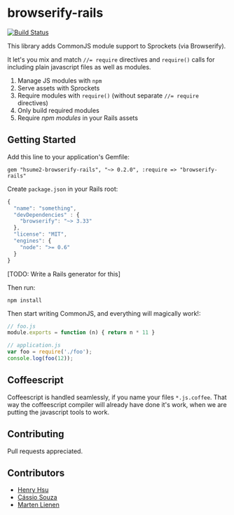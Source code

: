 # browserify-rails

[![Build Status](https://travis-ci.org/hsume2/browserify-rails.png?branch=master)](https://travis-ci.org/hsume2/browserify-rails)

This library adds CommonJS module support to Sprockets (via Browserify).

It let's you mix and match  `//= require` directives and `require()` calls for including plain javascript files as well as modules.

1. Manage JS modules with `npm`
2. Serve assets with Sprockets
3. Require modules with `require()` (without separate `//= require` directives)
4. Only build required modules
5. Require *npm modules* in your Rails assets

## Getting Started

Add this line to your application's Gemfile:

    gem "hsume2-browserify-rails", "~> 0.2.0", :require => "browserify-rails"

Create `package.json` in your Rails root:

```js
{
  "name": "something",
  "devDependencies" : {
    "browserify": "~> 3.33"
  },
  "license": "MIT",
  "engines": {
    "node": ">= 0.6"
  }
}
```
[TODO: Write a Rails generator for this]

Then run:

    npm install

Then start writing CommonJS, and everything will magically work!:

```js
// foo.js
module.exports = function (n) { return n * 11 }

// application.js
var foo = require('./foo');
console.log(foo(12));
```

## Coffeescript

Coffeescript is handled seamlessly, if you name your files `*.js.coffee`. That
way the coffeescript compiler will already have done it's work, when we are
putting the javascript tools to work.

## Contributing

Pull requests appreciated.

## Contributors

* [Henry Hsu](https://github.com/hsume2)
* [Cássio Souza](https://github.com/cassiozen)
* [Marten Lienen](https://github.com/CQQL)

